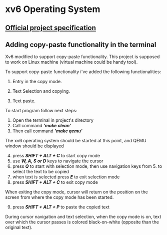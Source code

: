 # xv6 Operating System

## [Official project specification](OS-Domaći1.pdf)

## Adding copy-paste functionality in the terminal

Xv6 modified to support copy-paste functionality. This project is supposed to work on Linux machine (virtual machine could be handy tool).

To support copy-paste functionality i've added the following functionalities:
1. 	Entry in the copy mode.
	
	
2.	Text Selection and copying.

3. 	Text paste.

To start program follow next steps:

1. Open the terminal in project's directory
2. Call command ***'make clean'***
3. Then call command ***'make qemu'***

The xv6 operating system should be started at this point, and QEMU window should be displayed

4. press ***SHIFT + ALT + C*** to start copy mode
5. use ***W, A, S or D*** keys to navigate the cursor
6. press ***Q*** to start with selection mode, then use navigation keys from 5. to select the text to be copied
7. when text is selected press ***E*** to exit selection mode
8. press ***SHIFT + ALT + C*** to exit copy mode

When exiting the copy mode, cursor will return on the position on the screen from where the copy mode has been started.

9. press ***SHIFT + ALT + P*** to paste the copied text

During cursor navigation and text selection, when the copy mode is on, text over which the cursor passes is colored black-on-white (opposite than the original text).
